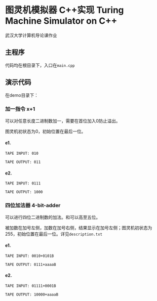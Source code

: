 # 图灵机模拟器 C++实现 Turing Machine Simulator on C++

武汉大学计算机导论课作业

## 主程序

代码均在根目录下，入口在`main.cpp`

## 演示代码

在demo目录下：

### 加一指令 x+1

可以对任意长度二进制数加一，需要在首位加入0防止溢出。

图灵机初状态为0，初始位置在最后一位。

#### e1.

`TAPE INPUT: 010`

`TAPE OUTPUT: 011`

#### e2.

`TAPE INPUT: 0111`

`TAPE OUTPUT: 1000`

### 四位加法器 4-bit-adder

可以进行四位二进制数的加法。和可以高至五位。

被加数在加号左侧，加数在加号右侧，结果显示在加号左侧；图灵机初状态为255，初始位置在最后一位。详见`description.txt`

#### e1.

`TAPE INPUT: 0010+0101B`

`TAPE OUTPUT: 0111+aaaaB`

#### e2.

`TAPE INPUT: 01111+0001B`

`TAPE OUTPUT: 10000+aaaaB`
